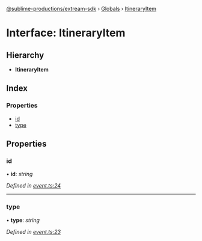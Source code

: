 [@sublime-productions/extream-sdk](../README.md) › [Globals](../globals.md) › [ItineraryItem](itineraryitem.md)

# Interface: ItineraryItem

## Hierarchy

* **ItineraryItem**

## Index

### Properties

* [id](itineraryitem.md#id)
* [type](itineraryitem.md#type)

## Properties

###  id

• **id**: *string*

*Defined in [event.ts:24](https://github.com/Extream-SaaS/ex-sdk/blob/a37ebb4/src/event.ts#L24)*

___

###  type

• **type**: *string*

*Defined in [event.ts:23](https://github.com/Extream-SaaS/ex-sdk/blob/a37ebb4/src/event.ts#L23)*
